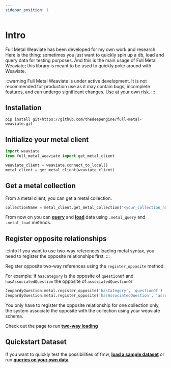 ```yaml
---
sidebar_position: 1
---
```


# Intro

Full Metal Weaviate has been developed for my own work and research. Here is the thing: sometimes you just want to quickly spin up a db, load and query data for testing purposes. And this is the main usage of Full Metal Weaviate; this library is meant to be used to quickly poke around with Weaviate.

:::warning
Full Metal Weaviate is under active development. It is not recommended for production use as it may contain bugs, incomplete features, and can undergo significant changes. Use at your own risk.
:::

## Installation

```
pip install git+https://github.com/thedeepengine/full-metal-weaviate.git
```

## Initialize your metal client

```python
import weaviate
from full_metal_weaviate import get_metal_client

weaviate_client = weaviate.connect_to_local()
metal_client = get_metal_client(weaviate_client)
```

## Get a metal collection

From a metal client, you can get a metal collection.

```python
collectionName = metal_client.get_metal_collection('<your_collection_name>')
```

From now on you can **[query](query_data.md)** and **[load](load_data.md)** data using `.metal_query` and `.metal_load` methods.

## Register opposite relationships

:::info
If you want to use two-way references loading metal syntax, you need to register the opposite relationships first.
:::

Register opposite two-way references using the `register_opposite` method.

For example:
if `hasCategory` is the opposite of `questionOf` and `hasAssociatedQuestion` the opposite of `associatedQuestionOf`

```python
JeopardyQuestion.metal.register_opposite('hasCategory', 'questionOf')
JeopardyQuestion.metal.register_opposite('hasAssociatedQuestion', 'associatedQuestionOf')
```

You only have to register the opposite relationship for one collection only, the system associate the opposite with the collection using your weaviate schema.

Check out the page to run **[two-way loading](load_data.md)** 

## Quickstart Dataset

If you want to quickly test the possibilities of fmw, **[load a sample dataset](data_sample.md)** or run **[queries on your own data](query_data.md)**


